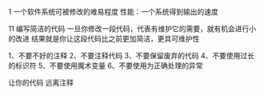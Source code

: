 1
一个软件系统可被修改的难易程度
性能：一个系统得到输出的速度

11 编写简洁的代码
一旦你修改一段代码，代表有维护它的需要，就有机会进行小的改进
结果就是你让这段代码比之前更加简洁，更具可维护性

1、不要不好的注释
2、不要注释代码
3、不要保留废弃的代码
4、不要使用过长的标识符
5、不要使用魔术变量
6、不要使用为正确处理的异常

让你的代码 远离注释